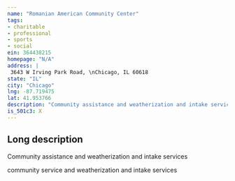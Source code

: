 ```yaml
---
name: "Romanian American Community Center"
tags:
- charitable
- professional
- sports
- social
ein: 364438215
homepage: "N/A"
address: |
 3643 W Irving Park Road, \nChicago, IL 60618
state: "IL"
city: "Chicago"
lng: -87.719475
lat: 41.953766
description: "Community assistance and weatherization and intake services"
is_501c3: X
---
```


## Long description

Community assistance and weatherization and intake services
  
  community service and weatherization and intake services
